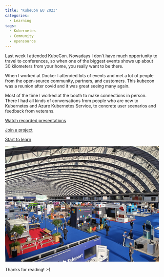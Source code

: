 ```yaml
---
title: "KubeCon EU 2023"
categories:
  - Learning
tags:
  - Kubernetes
  - Community
  - opensource
---
```


Last week I attended KubeCon. Nowadays I don't have much opportunity to travel to conferences, so when one of the biggest events shows up about 30 kilometers from your home, you really want to be there.

When I worked at Docker I attended lots of events and met a lot of people from the open-source community, partners, and customers. This kubecon was a reunion after covid and it was great seeing many again. 

Most of the time I worked at the booth to make connections in person. There I had all kinds of conversations from people who are new to Kubernetes and Azure Kubernetes Service, to concrete user scenarios and feedback from veterans.

[Watch recorded presentations](https://www.youtube.com/@cncf/videos)

[Join a project](https://contribute.cncf.io/contributors/)

[Start to learn](https://learn.microsoft.com/en-us/training/paths/intro-to-kubernetes-on-azure/?wt.mc_id=architecture_contributors_blog_cnl)

![img](../assets/images/2023-04-21-kubecon-eu-2023.jpg)

Thanks for reading! :-)
